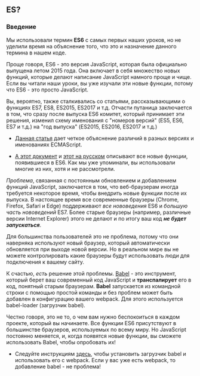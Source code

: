 ## ES?

### Введение

Мы использовали термин __ES6__ с самых первых наших уроков, но не уделили время на объяснение того, что это и назначение данного термина в нашем коде.

Проще говоря, ES6 - это версия JavaScript, которая была официально выпущена летом 2015 года. Она включает в себя множество новых функций, которые делают написание JavaScript намного проще и чище. Если вы читали наши уроки, вы уже изучали эти новые функции, потому что ES6 - это просто JavaScript.

Вы, вероятно, также сталкивались со статьями, рассказывающими о функциях ES7, ES8, ES2015, ES2017 и т.д. Отчасти путаница заключается в том, что сразу после выпуска ES6 комитет, который принимает эти решения, изменил схему именования с "номеров версий" (ES5, ES6, ES7 и т.д.) на "год выпуска" (ES2015, ES2016, ES2017 и т.д.)

- [Данная статья](https://tproger.ru/translations/wtf-is-ecmascript/) дает четкое объяснение различий в разных версиях и именованиях ECMAScript.

- [А этот документ](https://github.com/lukehoban/es6features) и [этот на русском](https://habr.com/ru/post/305900/) описывают все новые функции, появившиеся в ES6. Как мы уже упоминали, вы использовали многие из них, хотя и не рассмотрели.

_Проблема_, связанная с постоянным обновлением и добавлением функций JavaScript, заключается в том, что веб-браузерам иногда требуется некоторое время, чтобы внедрить новые функции после их выпуска. В настоящее время все современные браузеры (Chrome, Firefox, Safari и Edge) поддерживают _все нововедения_ ES6 и _большую часть нововедений_ ES7. Более старые браузеры (например, различные версии Internet Explorer) этого не делают и по итогу ваш код ___не будет запускаться___.

Для большинства пользователей это не проблема, потому что они наверняка используют новый браузер, который автоматически обновляется при выходе новой версии. Но в реальном мире вы не можете контролировать какие браузеры будут использовать люди для подключения к вашему сайту.

К счастью, _есть_ решение этой проблемы. [Babel](http://babeljs.io/) - это инструмент, который берет ваш современный код JavaScript и __транспалирует__ его в код, понятный старым браузерам. **Babel** запускается из командной строки с помощью простой команды и без проблем может быть добавлен в конфигурацию вашего webpack. Для этого используется babel-loader (загрузчик babel).

Честно говоря, это не то, о чем вам нужно беспокоиться в каждом проекте, который вы начинаете. Все функции ES6 присутствуют в большинстве браузеров, используемых по всему миру. Но JavaScript постоянно меняется, и, когда появятся новые функции, вы сможете использовать Babel, чтобы опробовать их!

- Следуйте инструкциям [здесь](https://github.com/babel/babel-loader), чтобы установить загрузчик babel и использовать его с webpack. Если у вас уже есть webpack, то добавление babel - не проблема!
